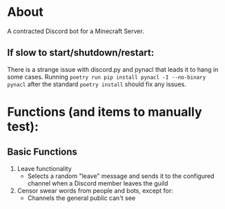 # About
A contracted Discord bot for a Minecraft Server.
## If slow to start/shutdown/restart:
There is a strange issue with discord.py and pynacl that leads it to hang in some cases. Running `poetry run pip install pynacl -I --no-binary pynacl` after the standard `poetry install` should fix any issues.

# Functions (and items to manually test):
## Basic Functions
1. Leave functionality 
    - Selects a random "leave" message and sends it to the configured channel when a Discord member leaves the guild
2. Censor swear words from people and bots, except for:
    - Channels the general public can't see
